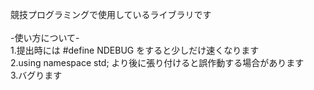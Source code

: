 競技プログラミングで使用しているライブラリです<br>
<br>
-使い方について-<br>
1.提出時には #define NDEBUG をすると少しだけ速くなります<br>
2.using namespace std; より後に張り付けると誤作動する場合があります<br>
3.バグります